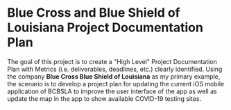 # Blue Cross and Blue Shield of Louisiana Project Documentation Plan
The goal of this project is to create a "High Level" Project Documentation Plan with Metrics (i.e. deliverables, deadlines, etc.) clearly identified. Using the company **Blue Cross Blue Shield of Louisiana** as my primary example, the scenario is to develop a project plan for updating the current iOS mobile application of BCBSLA to improve the user interface of the app as well as update the map in the app to show available COVID-19 testing sites.
